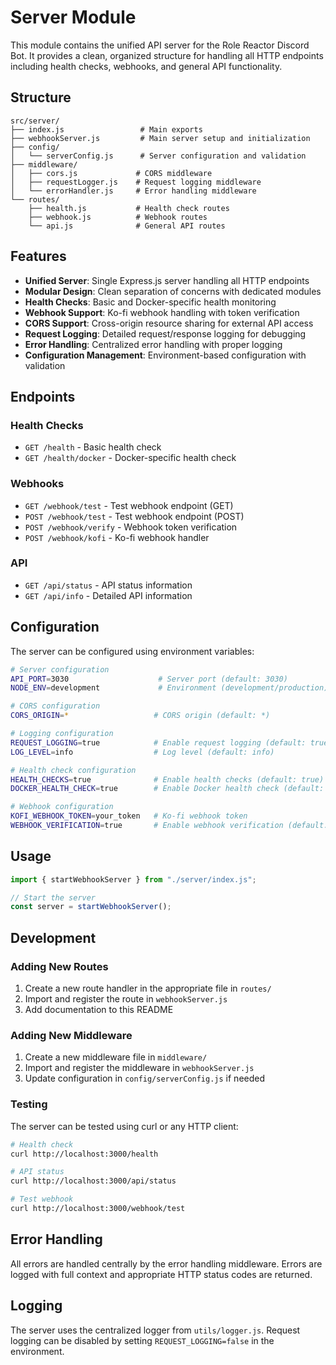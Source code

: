 # Server Module

This module contains the unified API server for the Role Reactor Discord Bot. It provides a clean, organized structure for handling all HTTP endpoints including health checks, webhooks, and general API functionality.

## Structure

```
src/server/
├── index.js                 # Main exports
├── webhookServer.js         # Main server setup and initialization
├── config/
│   └── serverConfig.js      # Server configuration and validation
├── middleware/
│   ├── cors.js             # CORS middleware
│   ├── requestLogger.js    # Request logging middleware
│   └── errorHandler.js     # Error handling middleware
└── routes/
    ├── health.js           # Health check routes
    ├── webhook.js          # Webhook routes
    └── api.js              # General API routes
```

## Features

- **Unified Server**: Single Express.js server handling all HTTP endpoints
- **Modular Design**: Clean separation of concerns with dedicated modules
- **Health Checks**: Basic and Docker-specific health monitoring
- **Webhook Support**: Ko-fi webhook handling with token verification
- **CORS Support**: Cross-origin resource sharing for external API access
- **Request Logging**: Detailed request/response logging for debugging
- **Error Handling**: Centralized error handling with proper logging
- **Configuration Management**: Environment-based configuration with validation

## Endpoints

### Health Checks

- `GET /health` - Basic health check
- `GET /health/docker` - Docker-specific health check

### Webhooks

- `GET /webhook/test` - Test webhook endpoint (GET)
- `POST /webhook/test` - Test webhook endpoint (POST)
- `POST /webhook/verify` - Webhook token verification
- `POST /webhook/kofi` - Ko-fi webhook handler

### API

- `GET /api/status` - API status information
- `GET /api/info` - Detailed API information

## Configuration

The server can be configured using environment variables:

```bash
# Server configuration
API_PORT=3030                    # Server port (default: 3030)
NODE_ENV=development             # Environment (development/production)

# CORS configuration
CORS_ORIGIN=*                   # CORS origin (default: *)

# Logging configuration
REQUEST_LOGGING=true            # Enable request logging (default: true)
LOG_LEVEL=info                  # Log level (default: info)

# Health check configuration
HEALTH_CHECKS=true              # Enable health checks (default: true)
DOCKER_HEALTH_CHECK=true        # Enable Docker health check (default: true)

# Webhook configuration
KOFI_WEBHOOK_TOKEN=your_token   # Ko-fi webhook token
WEBHOOK_VERIFICATION=true       # Enable webhook verification (default: true)
```

## Usage

```javascript
import { startWebhookServer } from "./server/index.js";

// Start the server
const server = startWebhookServer();
```

## Development

### Adding New Routes

1. Create a new route handler in the appropriate file in `routes/`
2. Import and register the route in `webhookServer.js`
3. Add documentation to this README

### Adding New Middleware

1. Create a new middleware file in `middleware/`
2. Import and register the middleware in `webhookServer.js`
3. Update configuration in `config/serverConfig.js` if needed

### Testing

The server can be tested using curl or any HTTP client:

```bash
# Health check
curl http://localhost:3000/health

# API status
curl http://localhost:3000/api/status

# Test webhook
curl http://localhost:3000/webhook/test
```

## Error Handling

All errors are handled centrally by the error handling middleware. Errors are logged with full context and appropriate HTTP status codes are returned.

## Logging

The server uses the centralized logger from `utils/logger.js`. Request logging can be disabled by setting `REQUEST_LOGGING=false` in the environment.
